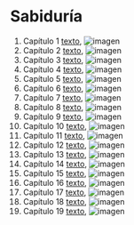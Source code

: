 # Sabiduría

1. Capítulo 1 [texto](texto_filtrado/AT/Sab/Sab_1.txt), ![imagen](nube_de_palabras/AT/Sab/Sab_1.png)
2. Capítulo 2 [texto](texto_filtrado/AT/Sab/Sab_2.txt), ![imagen](nube_de_palabras/AT/Sab/Sab_2.png)
3. Capítulo 3 [texto](texto_filtrado/AT/Sab/Sab_3.txt), ![imagen](nube_de_palabras/AT/Sab/Sab_3.png)
4. Capítulo 4 [texto](texto_filtrado/AT/Sab/Sab_4.txt), ![imagen](nube_de_palabras/AT/Sab/Sab_4.png)
5. Capítulo 5 [texto](texto_filtrado/AT/Sab/Sab_5.txt), ![imagen](nube_de_palabras/AT/Sab/Sab_5.png)
6. Capítulo 6 [texto](texto_filtrado/AT/Sab/Sab_6.txt), ![imagen](nube_de_palabras/AT/Sab/Sab_6.png)
7. Capítulo 7 [texto](texto_filtrado/AT/Sab/Sab_7.txt), ![imagen](nube_de_palabras/AT/Sab/Sab_7.png)
8. Capítulo 8 [texto](texto_filtrado/AT/Sab/Sab_8.txt), ![imagen](nube_de_palabras/AT/Sab/Sab_8.png)
9. Capítulo 9 [texto](texto_filtrado/AT/Sab/Sab_9.txt), ![imagen](nube_de_palabras/AT/Sab/Sab_9.png)
10. Capítulo 10 [texto](texto_filtrado/AT/Sab/Sab_10.txt), ![imagen](nube_de_palabras/AT/Sab/Sab_10.png)
11. Capítulo 11 [texto](texto_filtrado/AT/Sab/Sab_11.txt), ![imagen](nube_de_palabras/AT/Sab/Sab_11.png)
12. Capítulo 12 [texto](texto_filtrado/AT/Sab/Sab_12.txt), ![imagen](nube_de_palabras/AT/Sab/Sab_12.png)
13. Capítulo 13 [texto](texto_filtrado/AT/Sab/Sab_13.txt), ![imagen](nube_de_palabras/AT/Sab/Sab_13.png)
14. Capítulo 14 [texto](texto_filtrado/AT/Sab/Sab_14.txt), ![imagen](nube_de_palabras/AT/Sab/Sab_14.png)
15. Capítulo 15 [texto](texto_filtrado/AT/Sab/Sab_15.txt), ![imagen](nube_de_palabras/AT/Sab/Sab_15.png)
16. Capítulo 16 [texto](texto_filtrado/AT/Sab/Sab_16.txt), ![imagen](nube_de_palabras/AT/Sab/Sab_16.png)
17. Capítulo 17 [texto](texto_filtrado/AT/Sab/Sab_17.txt), ![imagen](nube_de_palabras/AT/Sab/Sab_17.png)
18. Capítulo 18 [texto](texto_filtrado/AT/Sab/Sab_18.txt), ![imagen](nube_de_palabras/AT/Sab/Sab_18.png)
19. Capítulo 19 [texto](texto_filtrado/AT/Sab/Sab_19.txt), ![imagen](nube_de_palabras/AT/Sab/Sab_19.png)
